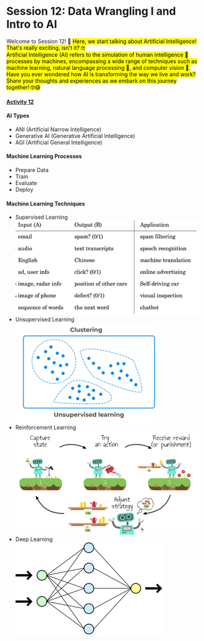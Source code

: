 # Session 12: Data Wrangling I and Intro to AI

Welcome to Session 12! 🚀 <mark> Here, we start talking about Artificial Intelligence! That's really exciting, isn't it? 🤓 <br>
Artificial Intelligence (AI) refers to the simulation of human intelligence 🧠 processes by machines, encompassing a wide range of techniques such as machine learning, natural language processing 💬, and computer vision 📸.
Have you ever wondered how AI is transforming the way we live and work? Share your thoughts and experiences as we embark on this journey together! 🤓😄


#### [Activity 12](https://docs.google.com/document/d/1DbocyxvRxT5m-GLqhri7XNpnVB8QHIIX/edit?tab=t.0#heading=h.gjdgxs)



#### AI Types <br>
- ANI (Artificial Narrow Intelligence)
- Generative AI (Generative Artificial Intelligence)
- AGI (Artificial General Intelligence)

#### Machine Learning Processes <br>
- Prepare Data
- Train
- Evaluate
- Deploy

#### Machine Learning Techniques
- Supervised Learning ![Supervised Learning](supervised_learning.png)
- Unsupervised Learning ![Unsupervised Learning](unsupervised_learning.png)
- Reinforcement Learning ![Reinforcement Learning](rl.png)
- Deep Learning ![Deep Learning](deep_learning.png)

